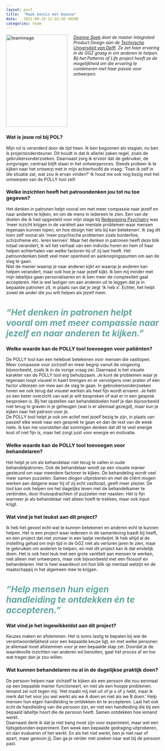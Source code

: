 ```yaml
---
layout: post
title:  "Maak kennis met Deanne"
date:   2021-09-19 12:32:30 +0200
categories: team
---
```

<style type="text/css">
  img[alt=teamimage] {
   width:200px;
   height:300px;
   float:left;
   margin-right: 20px;
}
</style>

![teamimage](/assets/team/deanne.jpg)

*[Deanne Spek] doet de master Integrated Product Design aan de [Technische Universiteit van Delft]. Ze zet haar ervaring in de GGZ graag in om anderen te helpen. Bij het Patterns of Life project heeft ze de mogelijkheid om die ervaring te combineren met haar passie voor ontwerpen.*
<div style="clear: both;"></div>

### Wat is jouw rol bij POL?
Mijn rol is veranderd door de tijd heen. Ik ben begonnen als stagiair, nu ben ik projectondersteuner. Dit houdt in dat ik allerlei zaken regel, zoals de gebruikersonderzoeken. Daarnaast zorg ik ervoor dat de gebruiker, de zorgvrager, centraal blijft staan in het ontwerpproces. Steeds probeer ik te kijken naar het ontwerp met in mijn achterhoofd de vraag: ‘Toen ik zelf in die situatie zat, wat zou ik ervan vinden?’ Ik houd me ook nog bezig met het ontwerpen van de POLLY tool zelf.

### Welke inzichten heeft het patroondenken jou tot nu toe gegeven?
Het denken in patronen helpt vooral om met meer compassie naar jezelf en naar anderen te kijken, en om de mens in iedereen te zien. Een van de doelen die ik had opgesteld voor mijn stage bij [Redesigning Psychiatry] was ‘meer inzicht krijgen in de variëteit aan mentale problemen waar mensen tegenaan kunnen lopen, en hoe design hier iets bij kan betekenen’. Ik zag dit toen zelf vooral als ‘meer psychische problemen zoals borderline, schizofrenie etc. leren kennen’. Maar het denken in patronen heeft deze blik totaal verandert, ik wil het verhaal van een individu horen en hem of haar helpen achterhalen van welke factoren hij of zij last heeft. Het patroondenken biedt veel meer openheid en aanknopingspunten om aan de slag te gaan. <br>
Niet de manier waarop je naar anderen kijkt en waarop je anderen kan helpen verandert, maar ook hoe je naar jezelf kijkt. Ik ben mij minder met mijn labeltjes gaan personaliseren en ik ben meer de complexiteit gaat accepteren. Het is wel lastiger om aan anderen uit te leggen dat je in bepaalde patronen zit, in plaats van dat je zegt ‘ik heb x’. Echter, het helpt zowel de ander die jou wilt helpen als jezelf meer.

# <span style="color:#62A59F">*“Het denken in patronen helpt vooral om met meer compassie naar jezelf en naar anderen te kijken.”*</span>


### Welke waarde kan de POLLY tool toevoegen voor patiënten?
De POLLY tool kan een heleboel betekenen voor mensen die vastlopen. Meer compassie voor zichzelf en meer begrip vanuit de omgeving bijvoorbeeld, zoals ik in de vorige vraag zei. Daarnaast is het visuele karakter van de POLLY tool erg behulpzaam. Je kunt de problemen waar je tegenaan loopt visueel in kaart brengen en er vervolgens over praten of één factor uitkiezen om mee aan de slag te gaan. In gebruikersonderzoeken horen we ook terug dat visueel werken als heel fijn wordt ervaren. Je hebt zo een beter overzicht van wat je wilt bespreken of wat er in een gesprek besproken is. Bij het opstellen van behandeldoelen hoef je dan bijvoorbeeld niet terug te graven in je geheugen (wat is er allemaal gezegd), maar kun je kijken naar het patroon voor je. <br>
De POLLY tool helpt je ook om actief met jezelf bezig te zijn, in plaats van passief elke week naar een gesprek te gaan en dan de rest van de week niets. Ik kan me voorstellen dat sommigen denken dat dit te veel energie kost of niet fijn is, maar het zorgt juist voor energie en motivatie.

### Welke waarde kan de POLLY tool toevoegen voor behandelaren?
Het helpt je om als behandelaar niet terug te vallen in oude behandelpatronen. Ook de behandelaar wordt op een visuele manier gesteund om naar meerdere factoren te kijken. De behandeling wordt veel meer samen puzzelen. Samen dingen uitproberen en met de cliënt mogen werken aan datgene waar hij of zij echt vastloopt, geeft meer plezier. De tool kan ook helpen om het dagelijks leven met de behandelkamer te verbinden, door thuisopdrachten of puzzelen met naasten. Het is fijn wanneer je als behandelaar niet alleen hoeft te trekken, maar ook input krijgt.

### Wat vind je het leukst aan dit project?
Ik heb het gevoel echt wat te kunnen betekenen en anderen echt te kunnen helpen. Het is een project waar iedereen in de samenleving baadt bij heeft, en een project dat niet zomaar in een laatje verdwijnt. Ik heb altijd al de instelling gehad om mijn tijd in de GGZ niet als verloren jaren te zien, maar te gebruiken om anderen te helpen, en met dit project kan ik dat eindelijk doen. Het is ook heel leuk met een grote variëteit aan mensen te werken, niet alleen met ontwerpers, maar ook bijvoorbeeld met een filosoof en behandelaren. Het is heel waardevol om hun blik op mentaal welzijn en de maatschappij in het algemeen mee te krijgen.

# <span style="color:#62A59F">*“Help mensen hun eigen handleiding te ontdekken én te accepteren.”*</span>

### Wat vind je het ingewikkeldst aan dit project?
Keuzes maken en afstemmen. Het is soms lastig te bepalen bij wie de verantwoordelijkheid voor een bepaalde keuze ligt, en met welke personen je allemaal moet afstemmen voor je een bepaalde stap zet. Doordat je de waardevolle inzichten van anderen wil benutten, gaat het proces af en toe wat trager dan je zou willen.



### Wat kunnen behandelaren nu al in de dagelijkse praktijk doen?
De persoon helpen naar zichzelf te kijken als een persoon die nou eenmaal op een bepaalde manier functioneert, en niet als een hoopje problemen. Iemand zei ooit tegen mij: ‘Het maakt mij niet uit of je x of y hebt, maar ik merk dat het voor jou wel werkt als we A doen en niet als we B doen.’ Help mensen hun eigen handleiding te ontdekken én te accepteren. Laat het ook echt de handleiding van die persoon zijn, en niet een handleiding die bij een bepaald labeltje hoort die de persoon heeft. Samen ontdekken hoe iemand werkt.<br>
Daarnaast denk ik dat je niet bang moet zijn voor experiment, maar wel een tijdsgebonden experiment. Een week een bepaalde gedraging uitproberen, en dan evalueren of het werkt. En als het niet werkt, ben je niet raar of apart, maar gewoon jij. Dan ga je verder met zoeken naar wat bij de persoon past.


[Technische Universiteit van Delft]: https://www.tudelft.nl/
[Redesigning Psychiatry]: https://www.redesigningpsychiatry.org/
[Deanne Spek]: https://www.patternsoflife.nl/team/deanne
